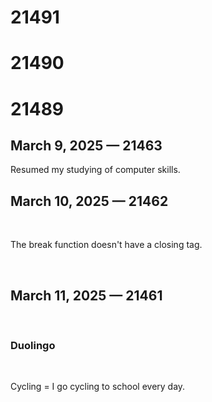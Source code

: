 <h1>21491</h1>
<h1>21490</h1>
<h1>21489</h1>
<h2>March 9, 2025 — 21463</h2>
<p>Resumed my studying of computer skills.</p>
<h2>March 10, 2025 — 21462</h1><br><p>The break function doesn't have a closing tag.</p><br><h2>March 11, 2025 — 21461</h2><br><h3>Duolingo</h3><br><p>Cycling = I go cycling to school every day.</p>